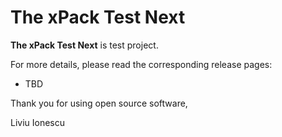 # The xPack Test Next

**The xPack Test Next** is test project.

For more details, please read the corresponding release pages:

- TBD

Thank you for using open source software,

Liviu Ionescu
